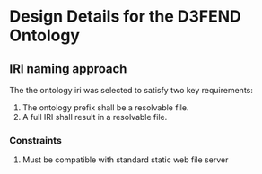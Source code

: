 # Design Details for the D3FEND Ontology

## IRI naming approach
The the ontology iri was selected to satisfy two key requirements:
1. The ontology prefix shall be a resolvable file.
2. A full IRI shall result in a resolvable file.

### Constraints
1. Must be compatible with standard static web file server
